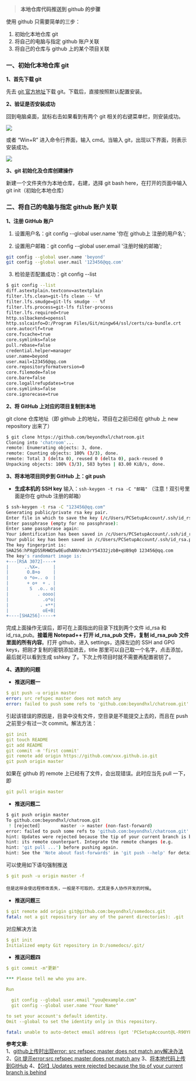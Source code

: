 > **本地仓库代码推送到 github 的步骤**

<!-- more -->

使用 github 只需要简单的三步：
1. 初始化本地仓库 git
2. 将自己的电脑与指定 github 账户关联
3. 将自己的仓库与 github 上的某个项目关联

### 一、初始化本地仓库 git

**1、首先下载 git**

先去 [git 官方地址](https://gitforwindows.org/)下载 git。下载后，直接按照默认配置安装。

**2、验证是否安装成功**

回到电脑桌面，鼠标右击如果看到有两个 git 相关的右键菜单栏，则安装成功。

![](https://blogimage-1300452281.cos.ap-shanghai.myqcloud.com/github/%E6%9C%AC%E5%9C%B0%E4%BB%93%E5%BA%93%E6%8E%A8%E9%80%81%E5%88%B0github.png)

或者 “Win+R” 进入命令行界面，输入 cmd。当输入 git，出现以下界面，则表示安装成功。

![](https://blogimage-1300452281.cos.ap-shanghai.myqcloud.com/github/%E6%9C%AC%E5%9C%B0%E4%BB%93%E5%BA%93%E6%8E%A8%E9%80%81%E5%88%B0github1.png)

**3、git 初始化及仓库创建操作**

新建一个文件夹作为本地仓库，右建，选择 git bash here，在打开的页面中输入 git init（初始化本地仓库）

### 二、将自己的电脑与指定 github 账户关联

**1、注册 GitHub 账户**

1. 设置用户名：git config --global user.name '你在 github上 注册的用户名';

2. 设置用户邮箱：git config --global user.email '注册时候的邮箱';

```sh
git config --global user.name 'beyond'
git config --global user.mail '123456@qq.com'
```

3. 检验是否配置成功：git config --list

```sh
$ git config --list
diff.astextplain.textconv=astextplain
filter.lfs.clean=git-lfs clean -- %f
filter.lfs.smudge=git-lfs smudge -- %f
filter.lfs.process=git-lfs filter-process
filter.lfs.required=true
http.sslbackend=openssl
http.sslcainfo=D:/Program Files/Git/mingw64/ssl/certs/ca-bundle.crt
core.autocrlf=true
core.fscache=true
core.symlinks=false
pull.rebase=false
credential.helper=manager
user.name=beyond
user.mail=123456@qq.com
core.repositoryformatversion=0
core.filemode=false
core.bare=false
core.logallrefupdates=true
core.symlinks=false
core.ignorecase=true
```

**2、将 GitHub 上对应的项目复制到本地**

git clone 仓库地址（即 github 上的地址，项目在之前已经在 github 上 new repository 出来了）

```sh
$ git clone https://github.com/beyondhxl/chatroom.git
Cloning into 'chatroom'...
remote: Enumerating objects: 3, done.
remote: Counting objects: 100% (3/3), done.
remote: Total 3 (delta 0), reused 0 (delta 0), pack-reused 0
Unpacking objects: 100% (3/3), 583 bytes | 83.00 KiB/s, done.
```

**3、将本地项目同步到 GitHub 上：git push**

- **生成本机的 SSH key**
输入：`ssh-keygen -t rsa -C "邮箱"` （注意！双引号里面是你在 github 注册的邮箱）
```sh
$ ssh-keygen -t rsa -C "123456@qq.com"
Generating public/private rsa key pair.
Enter file in which to save the key (/c/Users/PCSetupAccount/.ssh/id_rsa):
Enter passphrase (empty for no passphrase):
Enter same passphrase again:
Your identification has been saved in /c/Users/PCSetupAccount/.ssh/id_rsa
Your public key has been saved in /c/Users/PCSetupAccount/.ssh/id_rsa.pub
The key fingerprint is:
SHA256:hPXgDS5RHWD5w0EudhANVvNn3rY54332jzbB+qUB9q0 123456@qq.com
The key's randomart image is:
+---[RSA 3072]----+
|      ..%X=.     |
|       O.B+o     |
|      o *o=.. o  |
|       + o+  + . |
|        S  .o.. o|
|           . oooo|
|             .o*o|
|            . +**|
|             oE+B|
+----[SHA256]-----+

```
完成上面操作无误后，即可在上面指出的目录下找到两个文件 id_rsa 和 id_rsa_pub。**接着用 Notepad++ 打开 id_rsa_pub 文件，复制 id_rsa_pub 文件里面的所有内容**。打开 github，进入 settings，选择左边的 SSH and GPG keys，把刚才复制的密钥添加进去，title 那里可以自己取一个名字，点击添加，最后就可以看到生成 sshkey 了。下次上传项目时就不需要再配置密钥了。

**4、遇到的问题**

- **推送问题一**
```yml
$ git push -u origin master
error: src refspec master does not match any
error: failed to push some refs to 'github.com:beyondhxl/chatroom.git'
```
引起该错误的原因是，目录中没有文件，空目录是不能提交上去的，而且在 push 之前至少有过一次 commit。解法方法：
```yml
git init 
git touch README 
git add README 
git commit -m 'first commit'
git remote add origin https://github.com/xxx.github.io.git
git push origin master
```
如果在 github 的 remote 上已经有了文件，会出现错误。此时应当先 pull 一下，即
```yml
git pull origin master
```

- **推送问题二**
```sh
$ git push origin master
To github.com:beyondhxl/chatroom.git
 ! [rejected]        master -> master (non-fast-forward)
error: failed to push some refs to 'github.com:beyondhxl/chatroom.git'
hint: Updates were rejected because the tip of your current branch is behind
hint: its remote counterpart. Integrate the remote changes (e.g.
hint: 'git pull ...') before pushing again.
hint: See the 'Note about fast-forwards' in 'git push --help' for details.
```
可以使用如下语句强制推送
```yml
$ git push -u origin master -f 
```
`但是这样会使远程修改丢失，一般是不可取的，尤其是多人协作开发的时候`。

- **推送问题三**
```yml
$ git remote add origin git@github.com:beyondhxl/somedocs.git
fatal: not a git repository (or any of the parent directories): .git
```
对应解决方法
```yml
$ git init
Initialized empty Git repository in D:/somedocs/.git/
```

- **推送问题四**
```yml
$ git commit -m"更新"

*** Please tell me who you are.

Run

  git config --global user.email "you@example.com"
  git config --global user.name "Your Name"

to set your account's default identity.
Omit --global to set the identity only in this repository.

fatal: unable to auto-detect email address (got 'PCSetupAccount@L-R90YFQ7W-1223.(none)')
```

**参考文章**:  
1、[github上传时出现error: src refspec master does not match any解决办法](https://blog.csdn.net/xl_lx/article/details/80676208)
2、[Git 提示error:src refspec master does not match any](https://www.jianshu.com/p/40ffdd0654f4)
3、[将本地代码上传到GitHub](https://zhuanlan.zhihu.com/p/81112053)
4、[【Git】Updates were rejected because the tip of your current branch is behind](https://blog.csdn.net/zhangkui0418/article/details/82977519)